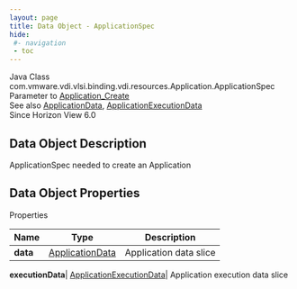 ```yaml
---
layout: page
title: Data Object - ApplicationSpec
hide:
 #- navigation
 - toc
---
```






Java Class
    com.vmware.vdi.vlsi.binding.vdi.resources.Application.ApplicationSpec  
Parameter to
     [Application_Create](vdi.resources.Application.md#create)  
See also
     [ApplicationData](vdi.resources.Application.ApplicationData.md), [ApplicationExecutionData](vdi.resources.Application.ApplicationExecutionData.md)  
Since 
    Horizon View 6.0

## Data Object Description 

ApplicationSpec needed to create an Application 

## Data Object Properties

Properties

Name |  Type |  Description   
---|---|---  
**data**| [ApplicationData](vdi.resources.Application.ApplicationData.md)|  Application data slice   
  
**executionData**| [ApplicationExecutionData](vdi.resources.Application.ApplicationExecutionData.md)|  Application execution data slice   
  
  
  
 
  
  

